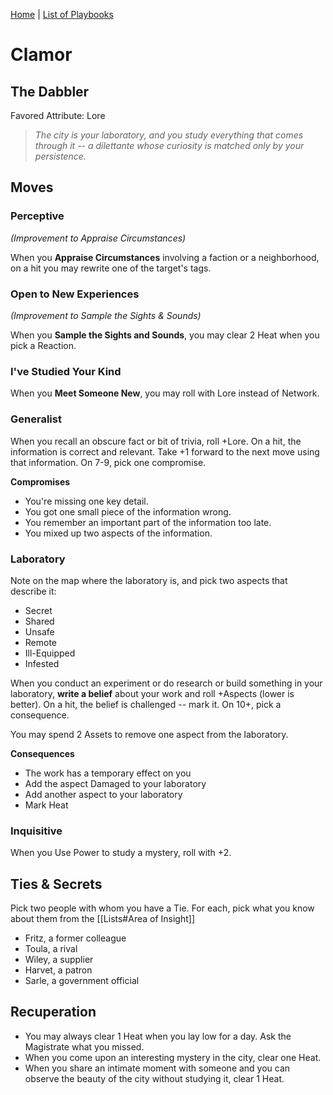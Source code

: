 [Home](../index.md) | [List of Playbooks](../index.md#Playbooks)

# Clamor
## The Dabbler
Favored Attribute: Lore

> *The city is your laboratory, and you study everything that comes through it -- a dilettante whose curiosity is matched only by your persistence.*

## Moves

### Perceptive 
*(Improvement to Appraise Circumstances)*

When you **Appraise Circumstances** involving a faction or a neighborhood, on a hit you may rewrite one of the target's tags.

### Open to New Experiences 
*(Improvement to Sample the Sights & Sounds)*

When you **Sample the Sights and Sounds**, you may clear 2 Heat when you pick a Reaction.


### I've Studied Your Kind
When you **Meet Someone New**, you may roll with Lore instead of Network.


### Generalist
When you recall an obscure fact or bit of trivia, roll +Lore. On a hit, the information is correct and relevant. Take +1 forward to the next move using that information. On 7-9, pick one compromise.

**Compromises**
- You're missing one key detail.
- You got one small piece of the information wrong.
- You remember an important part of the information too late.
- You mixed up two aspects of the information.


### Laboratory
Note on the map where the laboratory is, and pick two aspects that describe it:
- Secret
- Shared
- Unsafe
- Remote
- Ill-Equipped
- Infested

When you conduct an experiment or do research or build something in your laboratory, **write a belief** about your work and roll +Aspects (lower is better). On a hit, the belief is challenged -- mark it. On 10+, pick a consequence.

You may spend 2 Assets to remove one aspect from the laboratory.

**Consequences**
- The work has a temporary effect on you
- Add the aspect Damaged to your laboratory
- Add another aspect to your laboratory
- Mark Heat

### Inquisitive
When you Use Power to study a mystery, roll with +2.

## Ties & Secrets
Pick two people with whom you have a Tie. For each, pick what you know about them from the [[Lists#Area of Insight]]
- Fritz, a former colleague
- Toula, a rival
- Wiley, a supplier
- Harvet, a patron
- Sarle, a government official

## Recuperation
- You may always clear 1 Heat when you lay low for a day. Ask the Magistrate what you missed.
- When you come upon an interesting mystery in the city, clear one Heat.
- When you share an intimate moment with someone and you can observe the beauty of the city without studying it, clear 1 Heat.
